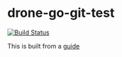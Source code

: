 # drone-go-git-test

[![Build Status](https://cloud.drone.io/api/badges/cyantarek/drone-go-git-test/status.svg)](https://cloud.drone.io/cyantarek/drone-go-git-test)

This is built from a [guide](https://hackernoon.com/build-your-own-ci-cd-pipeline-with-drone-e43d7190989b)
